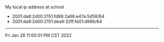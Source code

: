 My local ip address at school
* 2001:da8:2d00:2151:fd88:2a66:e47a:5d58/64
* 2001:da8:2d00:2151:dea6:32ff:fe01:d966/64

---
Fri Jan 28 11:00:01 PM CST 2022
